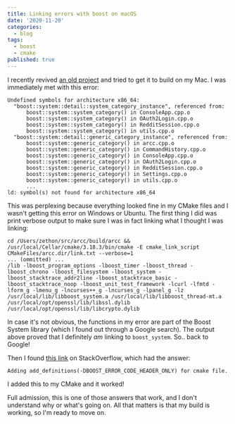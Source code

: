 ```yaml
---
title: Linking errors with boost on macOS
date: '2020-11-20'
categories:
  - blog
tags:
  - boost
  - cmake
published: true
---
```

I recently revived [an old project](https://github.com/zethon/arcc) and tried to get it to build on my Mac. I was immediately met with this error:

```
Undefined symbols for architecture x86_64:
  "boost::system::detail::system_category_instance", referenced from:
      boost::system::system_category() in ConsoleApp.cpp.o
      boost::system::system_category() in OAuth2Login.cpp.o
      boost::system::system_category() in RedditSession.cpp.o
      boost::system::system_category() in utils.cpp.o
  "boost::system::detail::generic_category_instance", referenced from:
      boost::system::generic_category() in arcc.cpp.o
      boost::system::generic_category() in CommandHistory.cpp.o
      boost::system::generic_category() in ConsoleApp.cpp.o
      boost::system::generic_category() in OAuth2Login.cpp.o
      boost::system::generic_category() in RedditSession.cpp.o
      boost::system::generic_category() in Settings.cpp.o
      boost::system::generic_category() in utils.cpp.o
      ...
ld: symbol(s) not found for architecture x86_64
```

This was perplexing because everything looked fine in my CMake files and I wasn't getting this error on Windows or Ubuntu. The first thing I did was print verbose output to make sure I was in fact linking what I thought I was linking:

```
cd /Users/zethon/src/arcc/build/arcc && /usr/local/Cellar/cmake/3.18.3/bin/cmake -E cmake_link_script CMakeFiles/arcc.dir/link.txt --verbose=1
... (ommitted) ...
/lib -lboost_program_options -lboost_timer -lboost_thread -lboost_chrono -lboost_filesystem -lboost_system -lboost_stacktrace_addr2line -lboost_stacktrace_basic -lboost_stacktrace_noop -lboost_unit_test_framework -lcurl -lfmtd -lform_g -lmenu_g -lncurses++_g -lncurses_g -lpanel_g -lz /usr/local/lib/libboost_system.a /usr/local/lib/libboost_thread-mt.a /usr/local/opt/openssl/lib/libssl.dylib /usr/local/opt/openssl/lib/libcrypto.dylib
```

In case it's not obvious, the functions in my error are part of the Boost System library (which I found out through a Google search). The output above proved that I definitely *am* linking to `boost_system`. So.. back to Google! 

Then I found [this link](https://stackoverflow.com/questions/13467072/c-boost-undefined-reference-to-boostsystemgeneric-category) on StackOverflow, which had the answer:

```
Adding add_definitions(-DBOOST_ERROR_CODE_HEADER_ONLY) for cmake file.
```

I added this to my CMake and it worked! 

Full admission, this is one of those answers that work, and I don't understand why or what's going on. All that matters is that my build is working, so I'm ready to move on.
